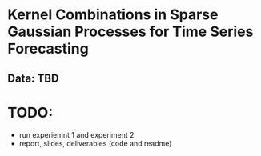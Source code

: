 # Kernel Combinations in Sparse Gaussian Processes for Time Series Forecasting

## Data: TBD

# TODO:
- run experiemnt 1 and experiment 2
- report, slides, deliverables (code and readme)
